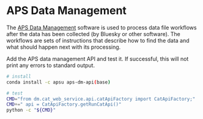 # APS Data Management

The [APS Data
Management](https://www.aps.anl.gov/Science/Scientific-Software/DataManagement)
software is used to process data file workflows after the data has been
collected (by Bluesky or other software).  The workflows are sets of
instructions that describe how to find the data and what should happen next with
its processing.

Add the APS data management API and test it.  If successful, this will
not print any errors to standard output.

```bash
# install
conda install -c apsu aps-dm-api(base)

# test
CMD="from dm.cat_web_service.api.catApiFactory import CatApiFactory;"
CMD+=" api = CatApiFactory.getRunCatApi()"
python -c "${CMD}"
```
